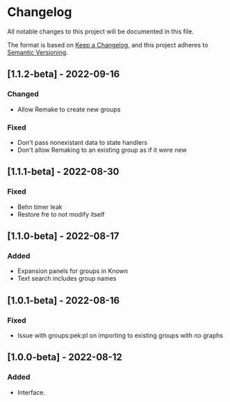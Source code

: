 # Changelog

All notable changes to this project will be documented in this file.

The format is based on [Keep a Changelog](https://keepachangelog.com/en/1.0.0/),
and this project adheres to
[Semantic Versioning](https://semver.org/spec/v2.0.0.html).

## [1.1.2-beta] - 2022-09-16

### Changed

- Allow Remake to create new groups

### Fixed

- Don't pass nonexistant data to state handlers
- Don't allow Remaking to an existing group as if it were new

## [1.1.1-beta] - 2022-08-30

### Fixed

- Behn timer leak
- Restore fre to not modify itself

## [1.1.0-beta] - 2022-08-17

### Added

- Expansion panels for groups in Known
- Text search includes group names

## [1.0.1-beta] - 2022-08-16

### Fixed

- Issue with groups:pek:pl on importing to existing groups with no graphs

## [1.0.0-beta] - 2022-08-12

### Added

- Interface.

